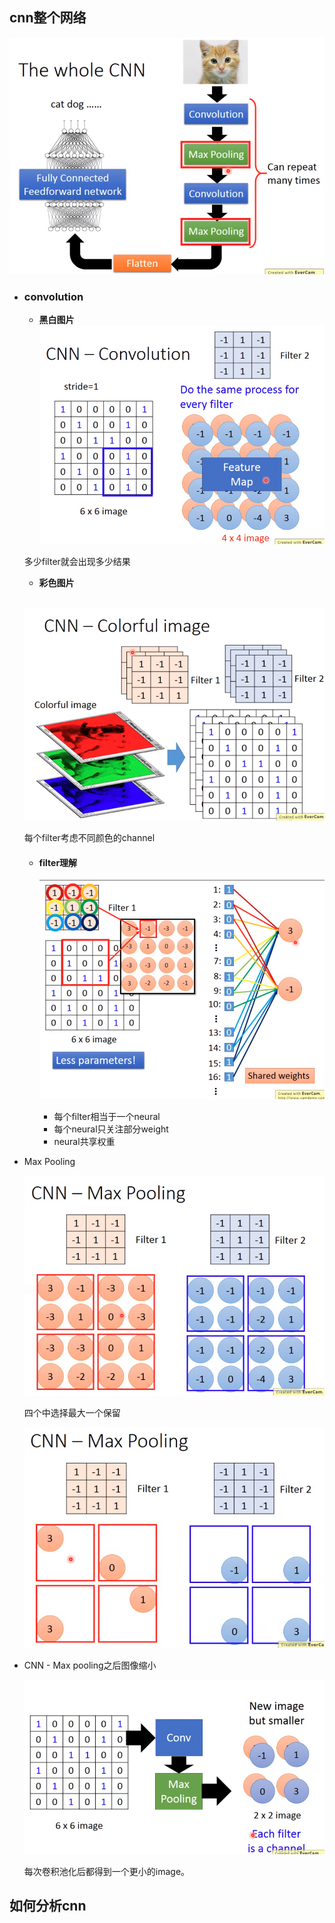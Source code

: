 ## cnn整个网络

![image-20200618160126251](8CNN.assets/image-20200618160126251.png)

- ### convolution

  - **黑白图片**		![image-20200618155241364](8CNN.assets/image-20200618155241364.png)

  多少filter就会出现多少结果

  - **彩色图片**

  ​	![image-20200618155436517](8CNN.assets/image-20200618155436517.png)

  每个filter考虑不同颜色的channel

  - #### filter理解

    ![image-20200618155913898](8CNN.assets/image-20200618155913898.png)

    - 每个filter相当于一个neural
    - 每个neural只关注部分weight
    - neural共享权重

- Max Pooling

  ![image-20200618160507756](8CNN.assets/image-20200618160507756.png)

  四个中选择最大一个保留

  ![image-20200618160537371](8CNN.assets/image-20200618160537371.png)

- CNN - Max pooling之后图像缩小

  ![image-20200618160649797](8CNN.assets/image-20200618160649797.png)

  每次卷积池化后都得到一个更小的image。

 ## 如何分析cnn 

  

  